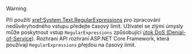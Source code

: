 > [!WARNING]
> Při použití <xref:System.Text.RegularExpressions> pro zpracování nedůvěryhodného vstupu předejte časový limit. Uživatel se zlými úmysly může poskytnout vstup `RegularExpressions` způsobující [útok DoS (Denial-of-Service](https://www.us-cert.gov/ncas/tips/ST04-015)). Rozhraní API rozhraní ASP.NET Core Framework, která používají `RegularExpressions` přejdou na časový limit.